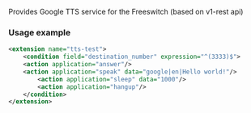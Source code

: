 <p>
  Provides Google TTS service for the Freeswitch (based on v1-rest api) <br>
</p>

### Usage example
```xml
<extension name="tts-test">
    <condition field="destination_number" expression="^(3333)$">
	<action application="answer"/>
	<action application="speak" data="google|en|Hello world!"/>
        <action application="sleep" data="1000"/>
        <action application="hangup"/>
    </condition>
</extension>

```
